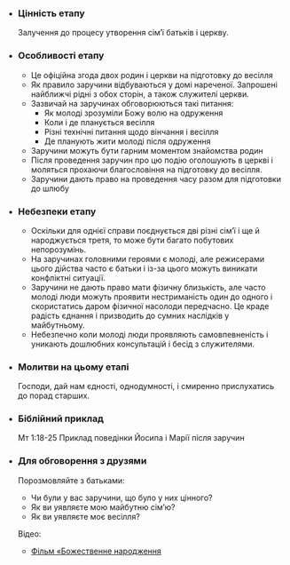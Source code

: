 -   ### Цінність етапу

    Залучення до процесу утворення сім’ї батьків і церкву.

-   ### Особливості етапу

    -   Це офіційна згода двох родин і церкви на підготовку до весілля
    -   Як правило заручини відбуваються у домі нареченої. Запрошені найближчі рідні з обох сторін, а також служителі церкви.
    -   Зазвичай на заручинах обговорюються такі питання:
        -   Як молоді зрозуміли Божу волю на одруження
        -   Коли і де планується весілля
        -   Різні технічні питання щодо вінчання і весілля
        -   Де планують жити молоді після одруження
    -   Заручини можуть бути гарним моментом знайомства родин
    -   Після проведення заручин про цю подію оголошують в церкві і моляться прохаючи благословіння на підготовку до весілля.
    -   Заручини дають право на проведення часу разом для підготовки до шлюбу

-   ### Небезпеки етапу

    -   Оскільки для однієї справи поєднується дві різні сім’ї і ще й народжується третя, то може бути багато побутових непорозумінь.
    -   На заручинах головними героями є молоді, але режисерами цього дійства часто є батьки і із-за цього можуть виникати конфліктні ситуації.
    -   Заручини не дають право мати фізичну близькість, але часто молоді люди можуть проявити нестриманість один до одного і скористатись даром фізичної насолоди передчасно. Це краде радість єднання і призводить до сумних наслідків у майбутньому.
    -   Небезпечно коли молоді люди проявляють самовпевненість і уникають дошлюбних консультацій і бесід з служителями.

-   ### Молитви на цьому етапі

    Господи, дай нам єдності, однодумності, і смиренно прислухатись до порад старших.

-   ### Біблійний приклад

    Мт 1:18-25 Приклад поведінки Йосипа і Марії після заручин

-   ### Для обговорення з друзями

    Порозмовляйте з батьками:

    -   Чи були у вас заручини, що було у них цінного?
    -   Як ви уявляєте мою майбутню сім’ю?
    -   Як ви уявляєте моє весілля?

    Відео:

    -   [Фільм «Божественне народження](https://www.youtube.com/watch?v=gu76HTJgxLI)
